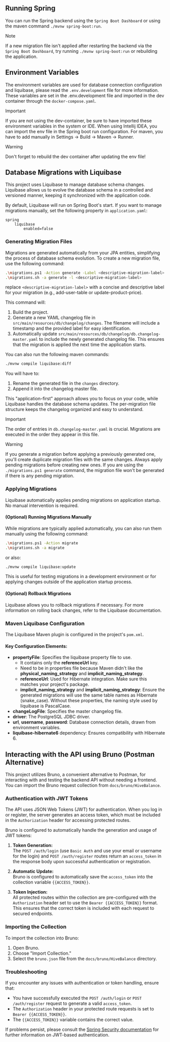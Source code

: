 ## Running Spring 

You can run the Spring backend using the `Spring Boot Dashboard` or using the maven command `./mvnw spring-boot:run`.

> [!NOTE]
> If a new migration file isn't applied after restarting the backend via the `Spring Boot Dashboard`, try running `./mvnw spring-boot:run` or rebuilding the application.

## Environment Variables

The environment variables are used for database connection configuration and liquibase, please read the `.env.development` file for more information.
These variables are set in the .env.development file and imported in the dev container through the `docker-compose.yaml`.

> [!IMPORTANT]
> If you are not using the dev-container, be sure to have imported these environment variables in the system or IDE.
> When using Intellij IDEA, you can import the env file in the Spring boot run configuration. For maven, you have to add manually in Settings -> Build -> Maven -> Runner.

> [!WARNING]
> Don't forget to rebuild the dev container after updating the env file!

## Database Migrations with Liquibase

This project uses Liquibase to manage database schema changes.  Liquibase allows us to evolve the database schema in a controlled and versioned manner, keeping it synchronized with the application code.

By default, Liquibase will run on Spring Boot's start. If you want to manage migrations manually, set the following property in `application.yaml`:

```properties
spring
    liquibase
        enabled=false
```

### Generating Migration Files

Migrations are generated automatically from your JPA entities, simplifying the process of database schema evolution.  To create a new migration file, use the following command:

```bash
.\migrations.ps1 -Action generate -Label <descriptive-migration-label>
.\migrations.sh -a generate -l <descriptive-migration-label>
```

replace `<descriptive-migration-label>` with a concise and descriptive label for your migration (e.g., add-user-table or update-product-price).

This command will:

1. Build the project.
2. Generate a new YAML changelog file in `src/main/resources/db/changelog/changes`. The filename will include a timestamp and the provided label for easy identification. 
3. Automatically update `src/main/resources/db/changelog/db.changelog-master.yaml` to include the newly generated changelog file. This ensures that the migration is applied the next time the application starts.

You can also run the following maven commands:

```bash
./mvnw compile liquibase:diff
```

You will have to:

1. Rename the generated file in the `changes` directory.
2. Append it into the changelog master file.

This "application-first" approach allows you to focus on your code, while Liquibase handles the database schema updates. The per-migration file structure keeps the changelog organized and easy to understand.

> [!IMPORTANT]
> The order of entries in `db.changelog-master.yaml` is crucial. Migrations are executed in the order they appear in this file.

> [!WARNING]
> If you generate a migration before applying a previously generated one, you'll create duplicate migration files with the same changes. Always apply pending migrations before creating new ones. If you are using the `./migrations.ps1 generate` command, the migration file won't be generated if there is any pending migration.


### Applying Migrations

Liquibase automatically applies pending migrations on application startup. No manual intervention is required.

#### (Optional) Running Migrations Manually

While migrations are typically applied automatically, you can also run them manually using the following command:

```bash
.\migrations.ps1 -Action migrate
.\migrations.sh -a migrate
``` 

or also:

```bash
./mvnw compile liquibase:update
```

This is useful for testing migrations in a development environment or for applying changes outside of the application startup process.

#### (Optional) Rollback Migrations

Liquibase allows you to rollback migrations if necessary. For more information on rolling back changes, refer to the Liquibase documentation.

### Maven Liquibase Configuration

The Liquibase Maven plugin is configured in the project's `pom.xml`.

#### Key Configuration Elements:

- **propertyFile**: Specifies the liquibase property file to use.
    - It contains only the **referenceUrl** key.
    - Need to be in properties file because Maven didn't like the **physical_naming_strategy** and **implicit_naming_strategy**.
    - **referenceUrl**: Used for Hibernate integration. Make sure this matches your project's package.
    - **implicit_naming_strategy** and **implicit_naming_strategy**: Ensure the generated migrations will use the same table names as Hibernate (snake_case). Without these properties, the naming style used by liquibase is PascalCase.
- **changeLogFile**: Specifies the master changelog file.
- **driver**: The PostgreSQL JDBC driver.
- **url**, **username**, **password**: Database connection details, drawn from environment variables.
- **liquibase-hibernate6** dependency: Ensures compatibility with Hibernate 6.


## Interacting with the API using Bruno (Postman Alternative)

This project utilizes Bruno, a convenient alternative to Postman, for interacting with and testing the backend API without needing a frontend. You can import the Bruno request collection from `docs/bruno/HiveBalance`.

### Authentication with JWT Tokens

The API uses JSON Web Tokens (JWT) for authentication. When you log in or register, the server generates an access token, which must be included in the `Authorization` header for accessing protected routes.

Bruno is configured to automatically handle the generation and usage of JWT tokens:

1. **Token Generation:**  
   The `POST /auth/login` (use `Basic Auth` and use your email or username for the login) and `POST /auth/register` routes return an `access_token` in the response body upon successful authentication or registration.

2. **Automatic Update:**  
   Bruno is configured to automatically save the `access_token` into the collection variable `{{ACCESS_TOKEN}}`.

3. **Token Injection:**  
   All protected routes within the collection are pre-configured with the `Authorization` header set to use the `Bearer {{ACCESS_TOKEN}}` format. This ensures that the correct token is included with each request to secured endpoints.

### Importing the Collection

To import the collection into Bruno:

1. Open Bruno.
2. Choose "Import Collection."
3. Select the `bruno.json` file from the `docs/bruno/HiveBalance` directory.

### Troubleshooting

If you encounter any issues with authentication or token handling, ensure that:

* You have successfully executed the `POST /auth/login` or `POST /auth/register` request to generate a valid `access_token`.
* The `Authorization` header in your protected route requests is set to `Bearer {{ACCESS_TOKEN}}`.
* The `{{ACCESS_TOKEN}}` variable contains the correct value.

If problems persist, please consult the [Spring Security documentation](https://docs.spring.io/spring-security/site/docs/current/reference/html5/) for further information on JWT-based authentication.
